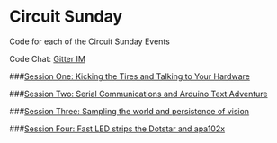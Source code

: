 # Circuit Sunday
Code for each of the Circuit Sunday Events

Code Chat: [Gitter IM](https://gitter.im/fubarlabs/codechat?utm_source=share-link&utm_medium=link&utm_campaign=share-link)


###[Session One: Kicking the Tires and Talking to Your Hardware](week1)

###[Session Two: Serial Communications and Arduino Text Adventure](week2)

###[Session Three: Sampling the world and persistence of vision](week3)

###[Session Four: Fast LED strips the Dotstar and apa102x](week4) 
